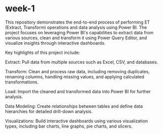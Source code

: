 # week-1
This repository demonstrates the end-to-end process of performing ET (Extract, Transform) operations and data analysis using Power BI. The project focuses on leveraging Power BI's capabilities to extract data from various sources, clean and transform it using Power Query Editor, and visualize insights through interactive dashboards.

Key highlights of this project include:

Extract: Pull data from multiple sources such as Excel, CSV, and databases.

Transform: Clean and process raw data, including removing duplicates, renaming columns, handling missing values, and applying calculated transformations.

Load: Import the cleaned and transformed data into Power BI for further analysis.

Data Modeling: Create relationships between tables and define data hierarchies for detailed drill-down analysis.

Visualizations: Build interactive dashboards using various visualization types, including bar charts, line graphs, pie charts, and slicers.
